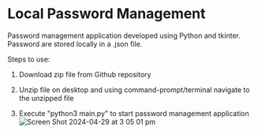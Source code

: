 <h1>Local Password Management</h1>

Password management application developed using Python and tkinter. Password are stored locally in a .json file.


Steps to use:

1. Download zip file from Github repository 

2. Unzip file on desktop and using command-prompt/terminal navigate to the unzipped file 

3. Execute "python3 main.py" to start password management application
![Screen Shot 2024-04-29 at 3 05 01 pm](https://github.com/haigh-cyber/Password-Management-Application/assets/21278320/4a5a593e-c320-4f54-bfbf-1568d3e6d057)
